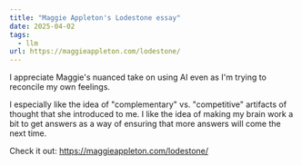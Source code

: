 ```yaml
---
title: "Maggie Appleton's Lodestone essay"
date: 2025-04-02
tags:
  - llm
url: https://maggieappleton.com/lodestone/
---
```


I appreciate Maggie's nuanced take on using AI even as I'm trying to reconcile my own feelings.

I especially like the idea of "complementary" vs. "competitive" artifacts of thought that she introduced to me.
I like the idea of making my brain work a bit to get answers as a way of ensuring that more answers will come the next time.

Check it out: https://maggieappleton.com/lodestone/
